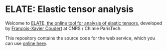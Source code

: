 ELATE: Elastic tensor analysis
=====

Welcome to [ELATE, the online tool for analysis of elastic tensors](http://progs.coudert.name/elate), developed by [François-Xavier Coudert](http://coudert.name) at CNRS / Chimie ParisTech.

This repository contains the source code for the web service, which you can use [online here](http://progs.coudert.name/elate).
